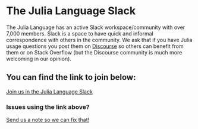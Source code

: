 # The Julia Language Slack

The Julia Language has an active Slack workspace/community with over 7,000 members. Slack is a space to have quick and informal correspondence with others in the community. We ask that if you have Julia usage questions you post them on [Discourse](https://discourse.julialang.org) so others can benefit from them or on Stack Overflow (but the Discourse community is much more welcoming in our opinion). 

## You can find the link to join below:
[Join us in the Julia Language Slack](https://join.slack.com/t/julialang/shared_invite/zt-ij3rdwdu-9bY~Bwai4gN2YWFzbLZOZQ)

### Issues using the link above? 
[Send us a note so we can fix that!](mailto:logan@julialang.org)
